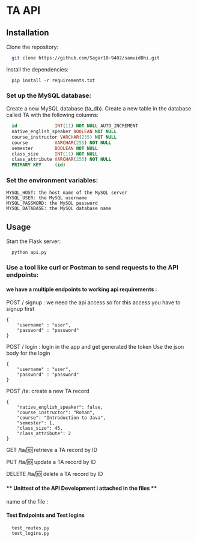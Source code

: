 
#  TA API

## Installation


Clone the repository:
```bash
  git clone https://github.com/Sagar10-9402/samvidDhi.git  
```
  
Install the dependencies:

```
  pip install -r requirements.txt

```

### Set up the MySQL database:

Create a new MySQL database (ta_db).
Create a new table in the database called TA with the following columns:

```SQL 
  id              INT(11) NOT NULL AUTO_INCREMENT
  native_english_speaker BOOLEAN NOT NULL
  course_instructor VARCHAR(255) NOT NULL
  course          VARCHAR(255) NOT NULL
  semester        BOOLEAN NOT NULL
  class_size      INT(11) NOT NULL
  class_attribute VARCHAR(255) NOT NULL
  PRIMARY KEY     (id)

```

### Set the environment variables:

```JWT_SECRET_KEY: the secret key for JWT token generation and verification
MYSQL_HOST: the host name of the MySQL server
MYSQL_USER: the MySQL username
MYSQL_PASSWORD: the MySQL password
MYSQL_DATABASE: the MySQL database name 
```


## Usage

Start the Flask server:

``` 
  python api.py
```


### Use a tool like curl or Postman to send requests to the API endpoints:
#### we have a multiple endpoints to working api requirements : 

POST / signup : we need the api access so for this access you have to signup first 
```
{
    "username" : "user",
    "password" : "password"
}
```

POST /  login : login in the app and get generated the token
Use the json body for the login 
```
{
    "username" : "user",
    "password" : "password"
}
```

POST /ta: create a new TA record
```
{        
    "native_english_speaker": false,
    "course_instructor": "Rohan",
    "course": "Introduction to Java",
    "semester": 1,
    "class_size": 45,
    "class_attribute": 2
}

```

GET /ta/:id: retrieve a TA record by ID

PUT /ta/:id: update a TA record by ID

DELETE /ta/:id: delete a TA record by ID




#### ** Unittest of the API Development  i attached in the files **

name of the file :
#### Test Endpoints and Test logins 

``` 
  test_routes.py 
  test_logins.py 
```  





